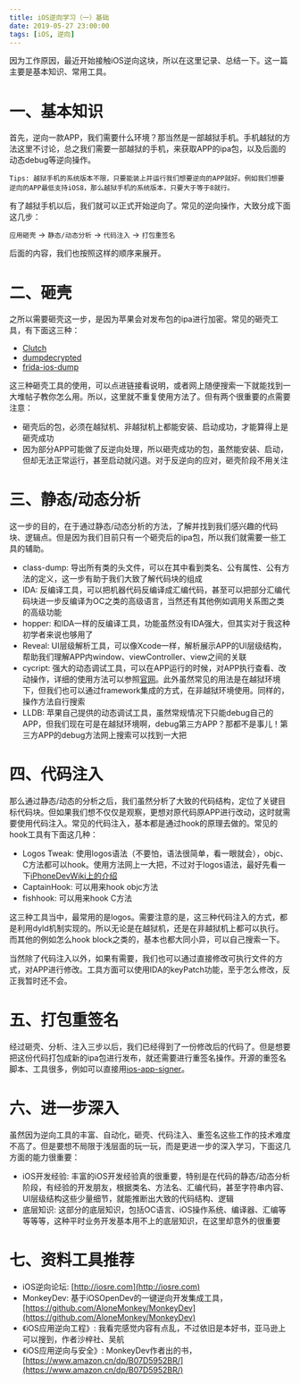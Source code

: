 ```yaml
---
title: iOS逆向学习（一）基础
date: 2019-05-27 23:00:00
tags: [iOS, 逆向]
---
```


因为工作原因，最近开始接触iOS逆向这块，所以在这里记录、总结一下。这一篇主要是基本知识、常用工具。

# 一、基本知识
首先，逆向一款APP，我们需要什么环境？那当然是一部越狱手机。手机越狱的方法这里不讨论，总之我们需要一部越狱的手机，来获取APP的ipa包，以及后面的动态debug等逆向操作。

`Tips: 越狱手机的系统版本不限，只要能装上并运行我们想要逆向的APP就好。例如我们想要逆向的APP最低支持iOS8，那么越狱手机的系统版本，只要大于等于8就行。`

有了越狱手机以后，我们就可以正式开始逆向了。常见的逆向操作，大致分成下面这几步：

`应用砸壳` -> `静态/动态分析` -> `代码注入` -> `打包重签名`

后面的内容，我们也按照这样的顺序来展开。

# 二、砸壳
之所以需要砸壳这一步，是因为苹果会对发布包的ipa进行加密。常见的砸壳工具，有下面这三种：

- [Clutch](https://github.com/KJCracks/Clutch)
- [dumpdecrypted](https://github.com/stefanesser/dumpdecrypted)
- [frida-ios-dump](https://github.com/AloneMonkey/frida-ios-dump)

这三种砸壳工具的使用，可以点进链接看说明，或者网上随便搜索一下就能找到一大堆帖子教你怎么用。所以，这里就不重复使用方法了。但有两个很重要的点需要注意：

- 砸壳后的包，必须在越狱机、非越狱机上都能安装、启动成功，才能算得上是砸壳成功
- 因为部分APP可能做了反逆向处理，所以砸壳成功的包，虽然能安装、启动，但却无法正常运行，甚至启动就闪退。对于反逆向的应对，砸壳阶段不用关注

# 三、静态/动态分析
这一步的目的，在于通过静态/动态分析的方法，了解并找到我们感兴趣的代码块、逻辑点。但是因为我们目前只有一个砸壳后的ipa包，所以我们就需要一些工具的辅助。

- class-dump: 导出所有类的头文件，可以在其中看到类名、公有属性、公有方法的定义，这一步有助于我们大致了解代码块的组成
- IDA: 反编译工具，可以把机器代码反编译成汇编代码，甚至可以把部分汇编代码块进一步反编译为OC之类的高级语言，当然还有其他例如调用关系图之类的高级功能
- hopper: 和IDA一样的反编译工具，功能虽然没有IDA强大，但其实对于我这种初学者来说也够用了
- Reveal: UI层级解析工具，可以像Xcode一样，解析展示APP的UI层级结构，帮助我们理解APP内window、viewController、view之间的关联
- cycript: 强大的动态调试工具，可以在APP运行的时候，对APP执行查看、改动操作，详细的使用方法可以参照[官网](http://www.cycript.org)。此外虽然常见的用法是在越狱环境下，但我们也可以通过framework集成的方式，在非越狱环境使用。同样的，操作方法自行搜索
- LLDB: 苹果自己提供的动态调试工具，虽然常规情况下只能debug自己的APP，但我们现在可是在越狱环境啊，debug第三方APP？那都不是事儿！第三方APP的debug方法网上搜索可以找到一大把

# 四、代码注入
那么通过静态/动态的分析之后，我们虽然分析了大致的代码结构，定位了关键目标代码块。但如果我们想不仅仅是观察，更想对原代码原APP进行改动，这时就需要使用代码注入。常见的代码注入，基本都是通过hook的原理去做的。常见的hook工具有下面这几种：

- Logos Tweak: 使用logos语法（不要怕，语法很简单，看一眼就会），objc、C方法都可以hook。使用方法网上一大把，不过对于logos语法，最好先看一下[iPhoneDevWiki上的介绍](https://iphonedevwiki.net/index.php/Logos)
- CaptainHook: 可以用来hook objc方法
- fishhook: 可以用来hook C方法

这三种工具当中，最常用的是logos。需要注意的是，这三种代码注入的方式，都是利用dyld机制实现的。所以无论是在越狱机，还是在非越狱机上都可以执行。而其他的例如怎么hook block之类的，基本也都大同小异，可以自己搜索一下。

当然除了代码注入以外，如果有需要，我们也可以通过直接修改可执行文件的方式，对APP进行修改。工具方面可以使用IDA的keyPatch功能，至于怎么修改，反正我暂时还不会。

# 五、打包重签名
经过砸壳、分析、注入三步以后，我们已经得到了一份修改后的代码了。但是想要把这份代码打包成新的ipa包进行发布，就还需要进行重签名操作。开源的重签名脚本、工具很多，例如可以直接用[ios-app-signer](https://github.com/DanTheMan827/ios-app-signer)。

# 六、进一步深入
虽然因为逆向工具的丰富、自动化，砸壳、代码注入、重签名这些工作的技术难度不高了。但是要想不局限于浅层面的玩一玩，而是更进一步的深入学习，下面这几方面的能力很重要：

- iOS开发经验: 丰富的iOS开发经验真的很重要，特别是在代码的静态/动态分析阶段，有经验的开发朋友，根据类名、方法名、汇编代码，甚至字符串内容、UI层级结构这些少量细节，就能推断出大致的代码结构、逻辑
- 底层知识: 这部分的底层知识，包括OC语言、iOS操作系统、编译器、汇编等等等等，这种平时业务开发基本用不上的底层知识，在这里却意外的很重要

# 七、资料工具推荐

- iOS逆向论坛: [http://iosre.com](http://iosre.com)
- MonkeyDev: 基于iOSOpenDev的一键逆向开发集成工具，[https://github.com/AloneMonkey/MonkeyDev](https://github.com/AloneMonkey/MonkeyDev)
- 《iOS应用逆向工程》: 我看完感觉内容有点乱，不过依旧是本好书，亚马逊上可以搜到，作者沙梓社、吴航
- 《iOS应用逆向与安全》: MonkeyDev作者出的书，[https://www.amazon.cn/dp/B07D5952BR/](https://www.amazon.cn/dp/B07D5952BR/)
